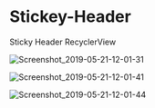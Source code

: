 # Stickey-Header
Sticky Header RecyclerView

![Screenshot_2019-05-21-12-01-31](https://user-images.githubusercontent.com/50836835/58083696-20ccf980-7bd7-11e9-9475-837f01e82462.png)

![Screenshot_2019-05-21-12-01-41](https://user-images.githubusercontent.com/50836835/58083951-989b2400-7bd7-11e9-81b4-099e4c667369.png)

![Screenshot_2019-05-21-12-01-44](https://user-images.githubusercontent.com/50836835/58083975-a6e94000-7bd7-11e9-9b35-48b7b779710b.png)
